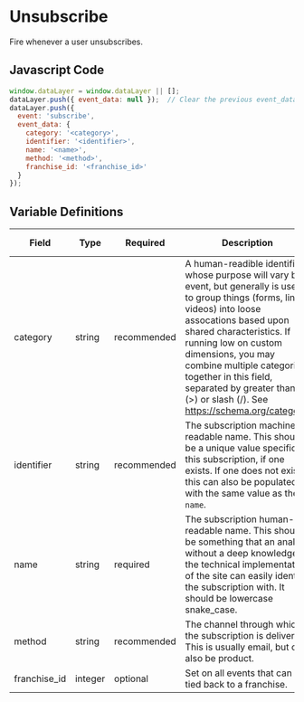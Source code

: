 # Unsubscribe

Fire whenever a user unsubscribes.

## Javascript Code

```js
window.dataLayer = window.dataLayer || [];
dataLayer.push({ event_data: null });  // Clear the previous event_data object.
dataLayer.push({
  event: 'subscribe',
  event_data: {
    category: '<category>',
    identifier: '<identifier>',
    name: '<name>',
    method: '<method>',
    franchise_id: '<franchise_id>'
  }
});
```

## Variable Definitions

|Field|Type|Required|Description|Example|Pattern|Min Length|Max Length|Minimum|Maximum|Multiple Of|
| --- | --- | --- | --- | --- | --- | --- | --- | --- | --- | --- |
|category|string|recommended|A human-readible identifier whose purpose will vary by event, but generally is used to group things (forms, links, videos) into loose assocations based upon shared characteristics. If running low on custom dimensions, you may combine multiple categories together in this field, separated by greater than (>) or slash (/). See https://schema.org/category.|newsletter, updates, advocacy|
|identifier|string|recommended|The subscription machine-readable name. This should be a unique value specific to this subscription, if one exists. If one does not exist, this can also be populated with the same value as the `name`.|newsletter_123|
|name|string|required|The subscription human-readable name. This should be something that an analyst without a deep knowledge of the technical implementation of the site can easily identify the subscription with. It should be lowercase snake_case.|whatever_newsletter|
|method|string|recommended|The channel through which the subscription is delivered. This is usually email, but can also be product.|email|
|franchise_id|integer|optional|Set on all events that can be tied back to a franchise.|143, 576, 1134|
